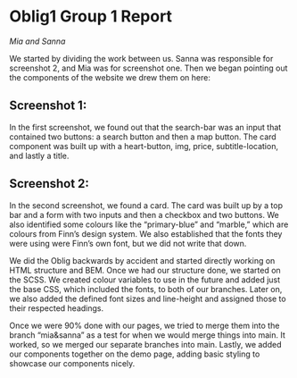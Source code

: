 # Oblig1 Group 1 Report 
*Mia and Sanna*

We started by dividing the work between us. Sanna was responsible for screenshot 2, and Mia was for screenshot one. Then we began pointing out the components of the website we drew them on here:

## Screenshot 1:
In the first screenshot, we found out that the search-bar was an input that contained two buttons: a search button and then a map button. The card component was built up with a heart-button, img, price, subtitle-location, and lastly a title.

## Screenshot 2:
In the second screenshot, we found a card. The card was built up by a top bar and a form with two inputs and then a checkbox and two buttons. We also identified some colours like the “primary-blue” and “marble,” which are colours from Finn’s design system. We also established that the fonts they were using were Finn’s own font, but we did not write that down.

We did the Oblig backwards by accident and started directly working on HTML structure and BEM. Once we had our structure done, we started on the SCSS. We created colour variables to use in the future and added just the base CSS, which included the fonts, to both of our branches. Later on, we also added the defined font sizes and line-height and assigned those to their respected headings.

Once we were 90% done with our pages, we tried to merge them into the branch “mia&sanna” as a test for when we would merge things into main. It worked, so we merged our separate branches into main. Lastly, we added our components together on the demo page, adding basic styling to showcase our components nicely.
